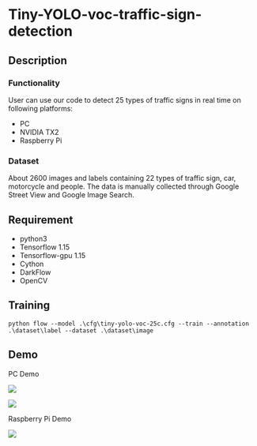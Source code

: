 Tiny-YOLO-voc-traffic-sign-detection
===
## Description
### Functionality
User can use our code to detect 25 types of traffic signs in real time on following platforms:
- PC
- NVIDIA TX2
- Raspberry Pi
### Dataset
About 2600 images and labels containing 22 types of traffic sign, car, motorcycle and people.
The data is manually collected through Google Street View and Google Image Search.

## Requirement
- python3
- Tensorflow 1.15
- Tensorflow-gpu 1.15
- Cython
- DarkFlow
- OpenCV

## Training
```shell
python flow --model .\cfg\tiny-yolo-voc-25c.cfg --train --annotation .\dataset\label --dataset .\dataset\image
```

## Demo
PC Demo

![](https://i.imgur.com/ue5stlx.png)

![](https://i.imgur.com/03vqx3E.png)

Raspberry Pi Demo

![](https://i.imgur.com/1X9gukf.png)
